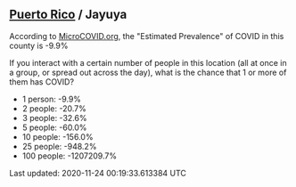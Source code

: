 
## [Puerto Rico](/united-states/puerto-rico) / Jayuya

According to [MicroCOVID.org](http://microcovid.org),
the "Estimated Prevalence" of COVID in this county is -9.9%

If you interact with a certain number of people in this location
(all at once in a group, or spread out across the day), what is the chance that
1 or more of them has COVID?

- 1 person: -9.9%
- 2 people: -20.7%
- 3 people: -32.6%
- 5 people: -60.0%
- 10 people: -156.0%
- 25 people: -948.2%
- 100 people: -1207209.7%

Last updated: 2020-11-24 00:19:33.613384 UTC
